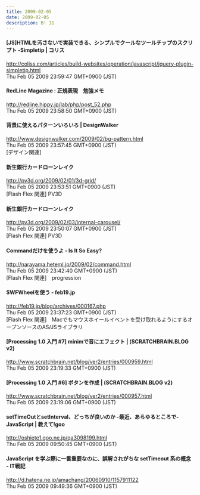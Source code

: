 ```yaml
---
title: 2009-02-05
date: 2009-02-05
description: B! 11
---
```


####   [JS]HTMLを汚さないで実装できる、シンプルでクールなツールチップのスクリプト -Simpletip | コリス
http://coliss.com/articles/build-websites/operation/javascript/jquery-plugin-simpletip.html<br>
Thu Feb 05 2009 23:59:47 GMT+0900 (JST)<br>


#### RedLine Magazine : 正規表現　勉強メモ
http://redline.hippy.jp/lab/php/post_52.php<br>
Thu Feb 05 2009 23:58:50 GMT+0900 (JST)<br>


#### 背景に使えるパターンいろいろ | DesignWalker
http://www.designwalker.com/2009/02/bg-pattern.html<br>
Thu Feb 05 2009 23:57:45 GMT+0900 (JST)<br>
[デザイン関連]


#### 新生銀行カードローンレイク
http://pv3d.org/2009/02/01/3d-grid/<br>
Thu Feb 05 2009 23:53:51 GMT+0900 (JST)<br>
[Flash Flex 関連] PV3D


#### 新生銀行カードローンレイク
http://pv3d.org/2009/02/03/internal-carousel/<br>
Thu Feb 05 2009 23:50:07 GMT+0900 (JST)<br>
[Flash Flex 関連] PV3D


#### Commandだけを使うよ - Is It So Easy?
http://narayama.heteml.jp/2009/02/command.html<br>
Thu Feb 05 2009 23:42:40 GMT+0900 (JST)<br>
[Flash Flex 関連]　progression


#### SWFWheelを使う - feb19.jp
http://feb19.jp/blog/archives/000167.php<br>
Thu Feb 05 2009 23:37:23 GMT+0900 (JST)<br>
[Flash Flex 関連]　Macでもマウスホイールイベントを受け取れるようにするオープンソースのAS/JSライブラリ


#### [Processing 1.0 入門 #7] minimで音にエフェクト | (SCRATCHBRAIN.BLOG v2)
http://www.scratchbrain.net/blog/ver2/entries/000959.html<br>
Thu Feb 05 2009 23:19:33 GMT+0900 (JST)<br>


#### [Processing 1.0 入門 #6] ボタンを作成 | (SCRATCHBRAIN.BLOG v2)
http://www.scratchbrain.net/blog/ver2/entries/000957.html<br>
Thu Feb 05 2009 23:19:06 GMT+0900 (JST)<br>


#### setTimeOutとsetInterval、どっちが良いのか -最近、あらゆるところで- JavaScript | 教えて!goo
http://oshiete1.goo.ne.jp/qa3098199.html<br>
Thu Feb 05 2009 09:50:45 GMT+0900 (JST)<br>


#### JavaScript を学ぶ際に一番重要なのに、誤解されがちな setTimeout 系の概念 - IT戦記
http://d.hatena.ne.jp/amachang/20060910/1157911122<br>
Thu Feb 05 2009 09:49:36 GMT+0900 (JST)<br>


